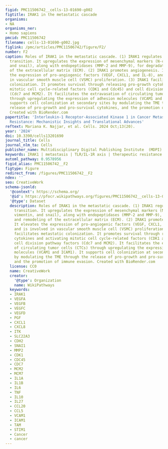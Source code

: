 ```yaml
---
figid: PMC11506742__cells-13-01690-g002
figtitle: IRAK1 in the metastatic cascade
organisms:
- NA
organisms_ner:
- Homo sapiens
pmcid: PMC11506742
filename: cells-13-01690-g002.jpg
figlink: /pmc/articles/PMC11506742/figure/F2/
number: F2
caption: Roles of IRAK1 in the metastatic cascade. (1) IRAK1 regulates the epithelial–mesenchymal
  transition. It upregulates the expression of mesenchymal markers (N-cadherin, vimentin,
  and snail), along with endopeptidases (MMP-2 and MMP-9), for degradation and remodeling
  of the extracellular matrix (ECM). (2) IRAK1 promotes angiogenesis. It elevates
  the expression of pro-angiogenic factors (VEGF, CXCL1, and IL-8), and is involved
  in vascular smooth muscle cell (VSMC) proliferation. (3) IRAK1 facilitates metastatic
  colonization. It promotes survival through releasing pro-growth cytokines and activating
  mitotic cell cycle-related factors (CDK1 and Cdc45) and cell division pathway factors
  (Cdc7 and MCM2). It facilitates the extravasation of circulating tumor cells (CTCs)
  through upregulating the expression of adhesion molecules (VCAM1 and ICAM1). It
  supports cell colonization at secondary sites by modulating the TME through the
  release of pro-growth and pro-survival cytokines, and the promotion of immune evasion.
  Created with BioRender.com
papertitle: 'Interleukin-1 Receptor-Associated Kinase 1 in Cancer Metastasis and Therapeutic
  Resistance: Mechanistic Insights and Translational Advances'
reftext: Mariana K. Najjar, et al. Cells. 2024 Oct;13(20).
year: '2024'
doi: 10.3390/cells13201690
journal_title: Cells
journal_nlm_ta: Cells
publisher_name: Multidisciplinary Digital Publishing Institute  (MDPI)
keywords: IRAK1 | metastasis | TLR/IL-1R axis | therapeutic resistance | IRAK1 inhibitors
automl_pathway: 0.9578956
figid_alias: PMC11506742__F2
figtype: Figure
redirect_from: /figures/PMC11506742__F2
ndex: ''
seo: CreativeWork
schema-jsonld:
  '@context': https://schema.org/
  '@id': https://pfocr.wikipathways.org/figures/PMC11506742__cells-13-01690-g002.html
  '@type': Dataset
  description: Roles of IRAK1 in the metastatic cascade. (1) IRAK1 regulates the epithelial–mesenchymal
    transition. It upregulates the expression of mesenchymal markers (N-cadherin,
    vimentin, and snail), along with endopeptidases (MMP-2 and MMP-9), for degradation
    and remodeling of the extracellular matrix (ECM). (2) IRAK1 promotes angiogenesis.
    It elevates the expression of pro-angiogenic factors (VEGF, CXCL1, and IL-8),
    and is involved in vascular smooth muscle cell (VSMC) proliferation. (3) IRAK1
    facilitates metastatic colonization. It promotes survival through releasing pro-growth
    cytokines and activating mitotic cell cycle-related factors (CDK1 and Cdc45) and
    cell division pathway factors (Cdc7 and MCM2). It facilitates the extravasation
    of circulating tumor cells (CTCs) through upregulating the expression of adhesion
    molecules (VCAM1 and ICAM1). It supports cell colonization at secondary sites
    by modulating the TME through the release of pro-growth and pro-survival cytokines,
    and the promotion of immune evasion. Created with BioRender.com
  license: CC0
  name: CreativeWork
  creator:
    '@type': Organization
    name: WikiPathways
  keywords:
  - IRAK1
  - VEGFA
  - VEGFB
  - VEGFC
  - VEGFD
  - PGF
  - CXCL1
  - CXCL8
  - ITK
  - SLC22A3
  - CDH2
  - SNAI1
  - MMP2
  - CDK1
  - CDC45
  - CDC7
  - MCM2
  - MCM7
  - IL1A
  - IL1B
  - IL6
  - TNF
  - IL10
  - IL27
  - CCL20
  - CCL5
  - VCAM1
  - ICAM1
  - TAM
  - STIM1
  - Cancer
  - cancer
---
```

